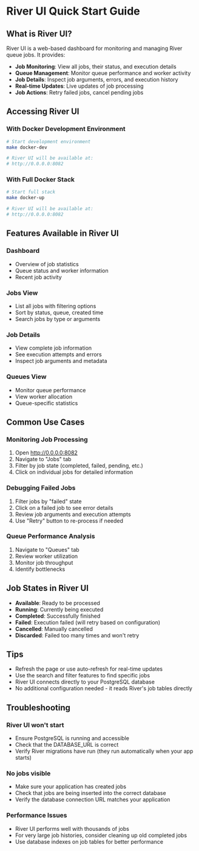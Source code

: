 # River UI Quick Start Guide

## What is River UI?

River UI is a web-based dashboard for monitoring and managing River queue jobs. It provides:

- **Job Monitoring**: View all jobs, their status, and execution details
- **Queue Management**: Monitor queue performance and worker activity  
- **Job Details**: Inspect job arguments, errors, and execution history
- **Real-time Updates**: Live updates of job processing
- **Job Actions**: Retry failed jobs, cancel pending jobs

## Accessing River UI

### With Docker Development Environment
```bash
# Start development environment
make docker-dev

# River UI will be available at:
# http://0.0.0.0:8082
```

### With Full Docker Stack
```bash
# Start full stack
make docker-up

# River UI will be available at:
# http://0.0.0.0:8082
```

## Features Available in River UI

### Dashboard
- Overview of job statistics
- Queue status and worker information
- Recent job activity

### Jobs View
- List all jobs with filtering options
- Sort by status, queue, created time
- Search jobs by type or arguments

### Job Details
- View complete job information
- See execution attempts and errors
- Inspect job arguments and metadata

### Queues View
- Monitor queue performance
- View worker allocation
- Queue-specific statistics

## Common Use Cases

### Monitoring Job Processing
1. Open http://0.0.0.0:8082
2. Navigate to "Jobs" tab
3. Filter by job state (completed, failed, pending, etc.)
4. Click on individual jobs for detailed information

### Debugging Failed Jobs
1. Filter jobs by "failed" state
2. Click on a failed job to see error details
3. Review job arguments and execution attempts
4. Use "Retry" button to re-process if needed

### Queue Performance Analysis
1. Navigate to "Queues" tab
2. Review worker utilization
3. Monitor job throughput
4. Identify bottlenecks

## Job States in River UI

- **Available**: Ready to be processed
- **Running**: Currently being executed
- **Completed**: Successfully finished
- **Failed**: Execution failed (will retry based on configuration)
- **Cancelled**: Manually cancelled
- **Discarded**: Failed too many times and won't retry

## Tips

- Refresh the page or use auto-refresh for real-time updates
- Use the search and filter features to find specific jobs
- River UI connects directly to your PostgreSQL database
- No additional configuration needed - it reads River's job tables directly

## Troubleshooting

### River UI won't start
- Ensure PostgreSQL is running and accessible
- Check that the DATABASE_URL is correct
- Verify River migrations have run (they run automatically when your app starts)

### No jobs visible
- Make sure your application has created jobs
- Check that jobs are being inserted into the correct database
- Verify the database connection URL matches your application

### Performance Issues
- River UI performs well with thousands of jobs
- For very large job histories, consider cleaning up old completed jobs
- Use database indexes on job tables for better performance